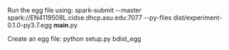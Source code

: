 Run the egg file using:
spark-submit --master spark://EN4119508L.cidse.dhcp.asu.edu:7077 --py-files dist/experiment-0.1.0-py3.7.egg __main__.py


Create an egg file:
python setup.py bdist_egg